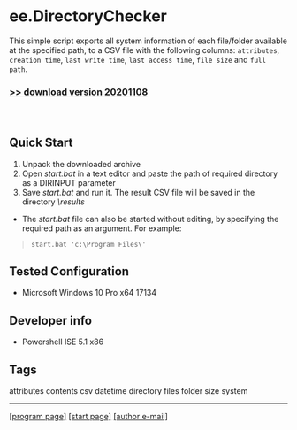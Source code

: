 # ee.DirectoryChecker

This simple script exports all system information of each file/folder available at the specified path, to a CSV file with the following columns: `attributes`, `creation time`, `last write time`, `last access time`, `file size` and `full path`.

### [>> download version 20201108](https://github.com/rytsikau/ee.directorychecker/raw/main/ee.directorychecker_20201108.zip)<br><br><br>



## Quick Start

1. Unpack the downloaded archive
2. Open *start.bat* in a text editor and paste the path of required directory as a DIRINPUT parameter
3. Save *start.bat* and run it. The result CSV file will be saved in the directory *\results*
* The *start.bat* file can also be started without editing, by specifying the required path as an argument. For example:
>     start.bat 'c:\Program Files\'



## Tested Configuration

* Microsoft Windows 10 Pro x64 17134



## Developer info

* Powershell ISE 5.1 x86



## Tags

attributes contents csv datetime directory files folder size system

---
[[program page]](https://rytsikau.github.io/ee.DirectoryChecker) [[start page]](https://rytsikau.github.io) [[author e-mail]](mailto:y.rytsikau@gmail.com)
